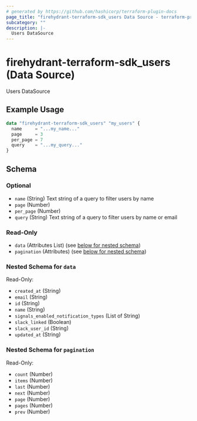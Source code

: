```yaml
---
# generated by https://github.com/hashicorp/terraform-plugin-docs
page_title: "firehydrant-terraform-sdk_users Data Source - terraform-provider-firehydrant-terraform-sdk"
subcategory: ""
description: |-
  Users DataSource
---
```


# firehydrant-terraform-sdk_users (Data Source)

Users DataSource

## Example Usage

```terraform
data "firehydrant-terraform-sdk_users" "my_users" {
  name     = "...my_name..."
  page     = 3
  per_page = 7
  query    = "...my_query..."
}
```

<!-- schema generated by tfplugindocs -->
## Schema

### Optional

- `name` (String) Text string of a query to filter users by name
- `page` (Number)
- `per_page` (Number)
- `query` (String) Text string of a query to filter users by name or email

### Read-Only

- `data` (Attributes List) (see [below for nested schema](#nestedatt--data))
- `pagination` (Attributes) (see [below for nested schema](#nestedatt--pagination))

<a id="nestedatt--data"></a>
### Nested Schema for `data`

Read-Only:

- `created_at` (String)
- `email` (String)
- `id` (String)
- `name` (String)
- `signals_enabled_notification_types` (List of String)
- `slack_linked` (Boolean)
- `slack_user_id` (String)
- `updated_at` (String)


<a id="nestedatt--pagination"></a>
### Nested Schema for `pagination`

Read-Only:

- `count` (Number)
- `items` (Number)
- `last` (Number)
- `next` (Number)
- `page` (Number)
- `pages` (Number)
- `prev` (Number)
